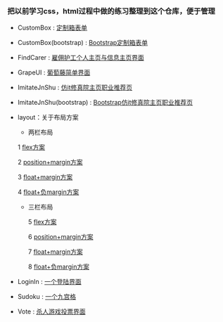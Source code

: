 ### 把以前学习css，html过程中做的练习整理到这个仓库，便于管理


* CustomBox : [定制箱表单](http://byalice.github.io/CssPractice/CustomBox/index.html)


* CustomBox(bootstrap) : [Bootstrap定制箱表单](http://byalice.github.io/CssPractice/CustomBox(bootstrap)/index.html)


* FindCarer : [雇佣护工个人主页与信息主页界面](http://byalice.github.io/CssPractice/FindCarer/index.html)


* GrapeUI : [葡萄藤简单界面](http://byalice.github.io/CssPractice/GrapeUI/index.html)


* ImitateJnShu : [仿it修真院主页职业推荐页](http://byalice.github.io/CssPractice/ImitateJnShu/home.html)


* ImitateJnShu(bootstrap) : [Bootstrap仿it修真院主页职业推荐页](http://byalice.github.io/CssPractice/ImitateJnShu(bootstrap)/home.html)


* layout：关于布局方案

	* 两栏布局

	1 [flex方案](http://byalice.github.io/layout/1.html)

	2 [position+margin方案](http://byalice.github.io/layout/2.html)

	3 [float+margin方案](http://byalice.github.io/layout/3.html)

	4 [float+负margin方案](http://byalice.github.io/layout/4.html)

  * 三栏布局

	5 [flex方案](http://byalice.github.io/layout/5.html)

	6 [position+margin方案](http://byalice.github.io/layout/6.html)

	7 [float+margin方案](http://byalice.github.io/layout/7.html)

	8 [float+负margin方案](http://byalice.github.io/layout/8.html)


* LoginIn : [一个登陆界面](http://byalice.github.io/CssPractice/LoginIn/index.html)


* Sudoku : [一个九宫格](http://byalice.github.io/CssPractice/Sudoku/index.html)


* Vote : [杀人游戏投票界面](http://byalice.github.io/CssPractice/Vote/home.html)
